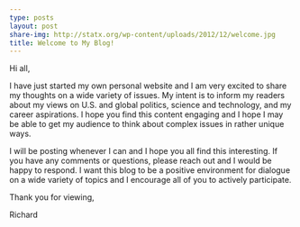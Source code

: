 ```yaml
---
type: posts
layout: post
share-img: http://statx.org/wp-content/uploads/2012/12/welcome.jpg
title: Welcome to My Blog!
---
```

Hi all,

I have just started my own personal website and I am very excited to share my thoughts on a wide variety of issues. My intent is to inform my readers about my views on U.S. and global politics, science and technology, and my career aspirations. I hope you find this content engaging and I hope I may be able to get my audience to think about complex issues in rather unique ways.

I will be posting whenever I can and I hope you all find this interesting. If you have any comments or questions, please reach out and I would be happy to respond. I want this blog to be a positive environment for dialogue on a wide variety of topics and I encourage all of you to actively participate.

Thank you for viewing,

Richard
